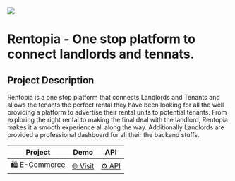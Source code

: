 <img src="https://i.ibb.co/VpmzTGZT/logo.jpg" />

# Rentopia - One stop platform to connect landlords and tennats.


## Project Description 
<p>Rentopia is a one stop platform that connects Landlords and Tenants and allows the tenants the perfect rental they have been looking for all the well providing a 
platform to advertise their rental units to potential tenants. From exploring the right rental to making the final deal with the landlord, Rentopia makes it a smooth experience all along the way. Additionally Landlords are provided a professional dashboard for all their the backend stuffs.</p>



| Project          | Demo               | API               |
|------------------|--------------------|-------------------|
| 🛍️ E-Commerce    | [🌐 Visit](https://i.ibb.co/VpmzTGZT/logo.jpg) | [⚙️ API](https://api.example.com) |
